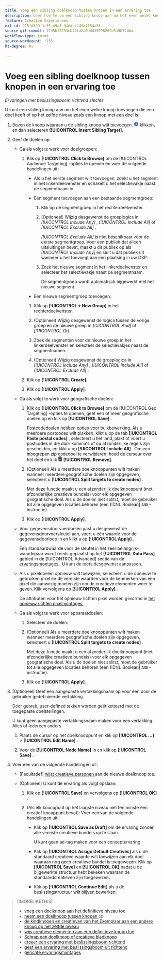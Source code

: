 ```yaml
---
title: Voeg een sibling doelknoop tussen knopen in een ervaring toe
description: Leer hoe te om een sibling knoop aan om het even welke knoop toe te voegen die een doel heeft of op het zelfde niveau zoals een knoop met een doel is.
feature: Creative Experiences
exl-id: 915fd399-1c55-49af-94ed-cf49a4154a53
source-git-commit: f7d5bf3193cb41ca2a0d4415998209e5a9b724ba
workflow-type: tm+mt
source-wordcount: '755'
ht-degree: 0%

---
```


# Voeg een sibling doelknoop tussen knopen in een ervaring toe

*Ervaringen met beslissingsboom richtend slechts*

U kunt een sibling knoop aan om het even welke knoop toevoegen die een doel heeft of op het zelfde niveau zoals een knoop met een doel is.

<!-- 1. Open the decision tree:

In a new experience

In an existing experience,
 -->

1. Boven de knoop waaraan u de sibling knoop wilt toevoegen, ![ ](/help/creative/assets/add.png " toevoegen ") klikken, en dan selecteren **[!UICONTROL Insert Sibling Target]**.

1. Geef de doelen op:

   * Ga als volgt te werk voor doelgroepen:

      1. Klik op **[!UICONTROL Click to Browse]** om de [!UICONTROL Audience Targeting] -opties te openen en voer de volgende handelingen uit:

         * Als u het eerste segment wilt toevoegen, zoekt u het segment in het linkerdeelvenster en schakelt u het selectievakje naast de segmentnaam in.

         * Een segment toevoegen aan een bestaande segmentgroep:

            1. Klik op de segmentgroep in het rechterdeelvenster.

            1. (Optioneel) Wijzig desgewenst de groeplogica in *[!UICONTROL Include Any]* , *[!UICONTROL Include All]* of *[!UICONTROL Exclude All]* .

               *[!UICONTROL Exclude All]* is niet beschikbaar voor de eerste segmentgroep. Voor een publiek dat alleen uitsluitingen bevat, maakt u dit publiek op als *[!UICONTROL Include Any]* en sluit u dat publiek uit wanneer u het toevoegt aan een plaatsing in uw DSP.

            1. Zoek het nieuwe segment in het linkerdeelvenster en selecteer het selectievakje naast de segmentnaam.

               De segmentgroep wordt automatisch bijgewerkt met het nieuwe segment.

         * Een nieuwe segmentgroep toevoegen:

         1. Klik op **[!UICONTROL + New Group]** in het rechterdeelvenster.

         1. (Optioneel) Wijzig desgewenst de logica tussen de vorige groep en de nieuwe groep in *[!UICONTROL And]* of *[!UICONTROL Or]* .

         1. Zoek de segmenten voor de nieuwe groep in het linkerdeelvenster en selecteer de selectievakjes naast de segmentnamen.

         1. (Optioneel) Wijzig desgewenst de groeplogica in *[!UICONTROL Include Any]* , *[!UICONTROL Include All]* of *[!UICONTROL Exclude All]* .

      1. Klik op **[!UICONTROL Create]**.

      1. Klik op **[!UICONTROL Apply]**.

   * Ga als volgt te werk voor geografische doelen:

      1. Klik op **[!UICONTROL Click to Browse]** om de [!UICONTROL Geo Targeting] -opties te openen, geef een of meer geografische doelen op en klik op **[!UICONTROL Save]** .

         Postcodedoelen hebben opties voor bulkbewerking. Als u meerdere postcodes wilt plakken, klikt u op de tab **[!UICONTROL Paste postal codes]** , selecteert u het land, plakt of voert u postcodes in die door komma&#39;s of op afzonderlijke regels zijn gescheiden, en klikt u op **[!UICONTROL Include All]** . Om een inbegrepen zip codedoel te verwijderen, houd de curseur over het doel en klik ![ verwijder ](/help/creative/assets/delete.png " ") **[!UICONTROL Remove]**.

      1. (Optioneel) Als u meerdere doelknooppunten wilt maken wanneer meerdere geografische doelen zijn opgegeven, selecteert u **[!UICONTROL Split targets to create nodes]** .

         Met deze functie maakt u een afzonderlijk doelknooppunt (met afzonderlijke creatieve bundels) voor elk opgegeven geografische doel. Als u de doelen niet splitst, moet de gebruiker tot alle opgegeven locaties behoren (een [!DNL Boolean] `AND` -instructie).

      1. Klik op **[!UICONTROL Apply]**.

   * Voor gegevensdoorvoerdoelen past u desgewenst de gegevensdoorvoersleutel aan, voert u één waarde voor de gegevensdoorloop in en klikt u op **[!UICONTROL Apply]** .

     Een standaardwaarde voor de sleutel in het zeer belangrijk-waardepaar wordt reeds geplaatst op het **[!UICONTROL Data Pass]** gebied in de [!UICONTROL Advanced] sectie van de [ ervaringsmontages ](experience-settings-targeting.md). U kunt de toets desgewenst aanpassen.

   * Als u pixeldoelen opnieuw wilt toewijzen, selecteert u de opnieuw te gebruiken pixel en de vereiste waarden voor de kenmerken van een pixel die aanwezig moeten zijn om de creatieve elementen weer te geven. Klik vervolgens op **[!UICONTROL Apply]** .

     De attributen voor het opnieuw richten pixel worden gevormd in [ het opnieuw richten pixelmontages ](/help/creative/pixels/retargeting-pixel-manage.md).

   * Ga als volgt te werk voor apparaatdoelen:

      1. Selecteer de doelen.

      1. (Optioneel) Als u meerdere doelknooppunten wilt maken wanneer meerdere geografische doelen zijn opgegeven, selecteert u **[!UICONTROL Split targets to create nodes]** .

         Met deze functie maakt u een afzonderlijk doelknooppunt (met afzonderlijke creatieve bundels) voor elk opgegeven geografische doel. Als u de doelen niet splitst, moet de gebruiker tot alle opgegeven locaties behoren (een [!DNL Boolean] `AND` -instructie).

      1. Klik op **[!UICONTROL Apply]**.

1. (Optioneel) Geef een aangepaste vertakkingsnaam op voor een door de gebruiker gedefinieerde vertakking.

   Door gebrek, user-defined takken worden geëtiketteerd met de toegepaste doelstellingen.

   U kunt geen aangepaste vertakkingsnaam maken voor een vertakking Alles of Iedereen anders.

   1. Plaats de cursor op het doelknooppunt en klik op **[!UICONTROL ...]** > **[!UICONTROL Edit Name]** .

   1. Voer de **[!UICONTROL Node Name]** in en klik op **[!UICONTROL Save]** .

1. Voer een van de volgende handelingen uit:

   * (Facultatief) [ wijst creatieve personen ](experience-assign-creative-bundles.md) aan de nieuwe doelknoop toe.

   * (Optioneel) U kunt de ervaring als volgt opslaan:

      1. Klik op **[!UICONTROL Save]** en vervolgens op **[!UICONTROL OK]** .

      1. (Als elk knooppunt op het laagste niveau niet ten minste één creatief knooppunt bevat): Voer een van de volgende handelingen uit:

         * Klik op **[!UICONTROL Save as Draft]** om de ervaring zonder alle vereiste creatieve bundels op te slaan.

           U kunt geen ad-tag maken voor een conceptervaring.

         * Klik op **[!UICONTROL Assign Default Creatives]** als u de standaard creatieve waarde wilt toewijzen aan elk doel waaraan nog geen creatieve bundel is toegewezen. Klik op **[!UICONTROL Save]** en **[!UICONTROL OK]** nadat u de bijgewerkte structuur hebt bekeken waaraan de standaardcreatieven zijn toegewezen.

         * Klik op **[!UICONTROL Continue Edit]** als u de beslissingstructuur wilt blijven bewerken.

>[!MORELIKETHIS]
>
>* [ voeg een doelknoop aan het definitieve niveau toe ](experience-target-node-add-final.md)
>* [ neem een doelknoop tussen knopen ](experience-target-node-add-inner.md) op
>* [ de kindknopen en creatieven van het Exemplaar aan een andere knoop op het zelfde niveau ](experience-target-node-copy.md)
>* [ wijs creatieve elementen aan een definitieve knoop toe ](experience-assign-creative-bundles.md)
>* [ Schrap een doelknoop of creatieve bladknoop ](/help/creative/experiences/experience-target-node-delete.md)
>* [ creeer een ervaring met beslissingsboom richtend ](experience-create-targeting.md)
>* [ geef een ervaring met beslissingsboom uit richtend ](experience-edit-targeting.md)
>* [ gerichte ervaringsmontages ](experience-settings-targeting.md)
